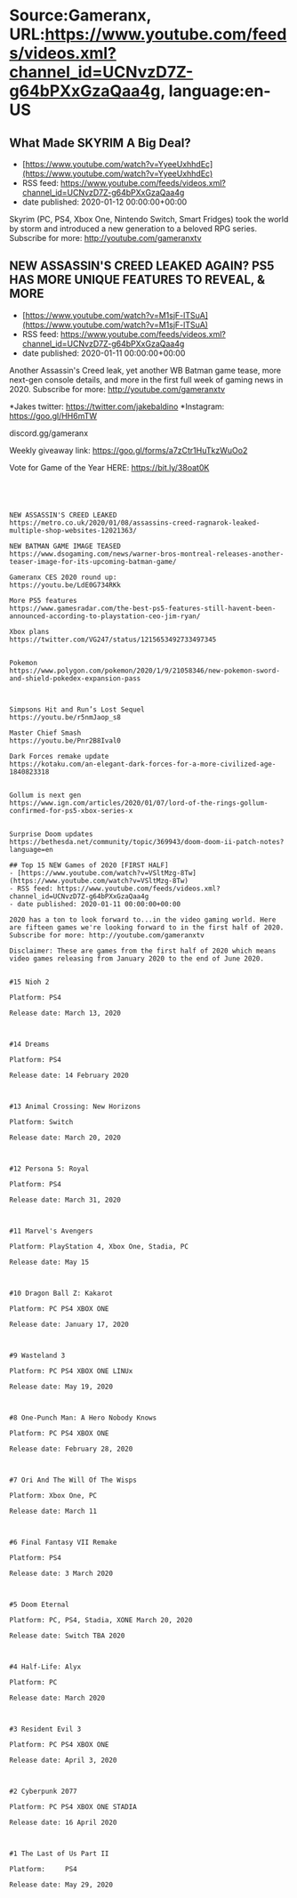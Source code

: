 # Source:Gameranx, URL:https://www.youtube.com/feeds/videos.xml?channel_id=UCNvzD7Z-g64bPXxGzaQaa4g, language:en-US

## What Made SKYRIM A Big Deal?
 - [https://www.youtube.com/watch?v=YyeeUxhhdEc](https://www.youtube.com/watch?v=YyeeUxhhdEc)
 - RSS feed: https://www.youtube.com/feeds/videos.xml?channel_id=UCNvzD7Z-g64bPXxGzaQaa4g
 - date published: 2020-01-12 00:00:00+00:00

Skyrim (PC, PS4, Xbox One, Nintendo Switch, Smart Fridges) took the world by storm and introduced a new generation to a beloved RPG series.
Subscribe for more: http://youtube.com/gameranxtv

## NEW ASSASSIN'S CREED LEAKED AGAIN? PS5 HAS MORE UNIQUE FEATURES TO REVEAL, & MORE
 - [https://www.youtube.com/watch?v=M1sjF-lTSuA](https://www.youtube.com/watch?v=M1sjF-lTSuA)
 - RSS feed: https://www.youtube.com/feeds/videos.xml?channel_id=UCNvzD7Z-g64bPXxGzaQaa4g
 - date published: 2020-01-11 00:00:00+00:00

Another Assassin's Creed leak, yet another WB Batman game tease, more next-gen console details, and more in the first full week of gaming news in 2020.
Subscribe for more: http://youtube.com/gameranxtv 

*Jakes twitter: https://twitter.com/jakebaldino 
*Instagram: https://goo.gl/HH6mTW 

 discord.gg/gameranx 

 Weekly giveaway link: https://goo.gl/forms/a7zCtr1HuTkzWuOo2 


Vote for Game of the Year HERE: https://bit.ly/38oat0K




 ~~~~STORIES~~~~




NEW ASSASSIN'S CREED LEAKED
https://metro.co.uk/2020/01/08/assassins-creed-ragnarok-leaked-multiple-shop-websites-12021363/

NEW BATMAN GAME IMAGE TEASED
https://www.dsogaming.com/news/warner-bros-montreal-releases-another-teaser-image-for-its-upcoming-batman-game/

Gameranx CES 2020 round up:
https://youtu.be/LdE0G734RKk

More PS5 features
https://www.gamesradar.com/the-best-ps5-features-still-havent-been-announced-according-to-playstation-ceo-jim-ryan/

Xbox plans
https://twitter.com/VG247/status/1215653492733497345


Pokemon
https://www.polygon.com/pokemon/2020/1/9/21058346/new-pokemon-sword-and-shield-pokedex-expansion-pass



Simpsons Hit and Run’s Lost Sequel
https://youtu.be/r5nmJaop_s8

Master Chief Smash
https://youtu.be/Pnr2B8Ival0

Dark Forces remake update 
https://kotaku.com/an-elegant-dark-forces-for-a-more-civilized-age-1840823318


Gollum is next gen
https://www.ign.com/articles/2020/01/07/lord-of-the-rings-gollum-confirmed-for-ps5-xbox-series-x


Surprise Doom updates
https://bethesda.net/community/topic/369943/doom-doom-ii-patch-notes?language=en

## Top 15 NEW Games of 2020 [FIRST HALF]
 - [https://www.youtube.com/watch?v=VSltMzg-8Tw](https://www.youtube.com/watch?v=VSltMzg-8Tw)
 - RSS feed: https://www.youtube.com/feeds/videos.xml?channel_id=UCNvzD7Z-g64bPXxGzaQaa4g
 - date published: 2020-01-11 00:00:00+00:00

2020 has a ton to look forward to...in the video gaming world. Here are fifteen games we're looking forward to in the first half of 2020.
Subscribe for more: http://youtube.com/gameranxtv

Disclaimer: These are games from the first half of 2020 which means video games releasing from January 2020 to the end of June 2020.


#15 Nioh 2

Platform: PS4 

Release date: March 13, 2020



#14 Dreams

Platform: PS4

Release date: 14 February 2020



#13 Animal Crossing: New Horizons 

Platform: Switch

Release date: March 20, 2020



#12 Persona 5: Royal

Platform: PS4

Release date: March 31, 2020



#11 Marvel's Avengers

 Platform: PlayStation 4, Xbox One, Stadia, PC

Release date: May 15



#10 Dragon Ball Z: Kakarot

Platform: PC PS4 XBOX ONE

Release date: January 17, 2020



#9 Wasteland 3

Platform: PC PS4 XBOX ONE LINUx

Release date: May 19, 2020



#8 One-Punch Man: A Hero Nobody Knows

Platform: PC PS4 XBOX ONE

Release date: February 28, 2020



#7 Ori And The Will Of The Wisps

Platform: Xbox One, PC

Release date: March 11



#6 Final Fantasy VII Remake

Platform: PS4

Release date: 3 March 2020 



#5 Doom Eternal

Platform: PC, PS4, Stadia, XONE March 20, 2020

Release date: Switch TBA 2020



#4 Half-Life: Alyx

Platform: PC

Release date: March 2020



#3 Resident Evil 3

Platform: PC PS4 XBOX ONE

Release date: April 3, 2020



#2 Cyberpunk 2077

Platform: PC PS4 XBOX ONE STADIA

Release date: 16 April 2020



#1 The Last of Us Part II

Platform:     PS4

Release date: May 29, 2020

